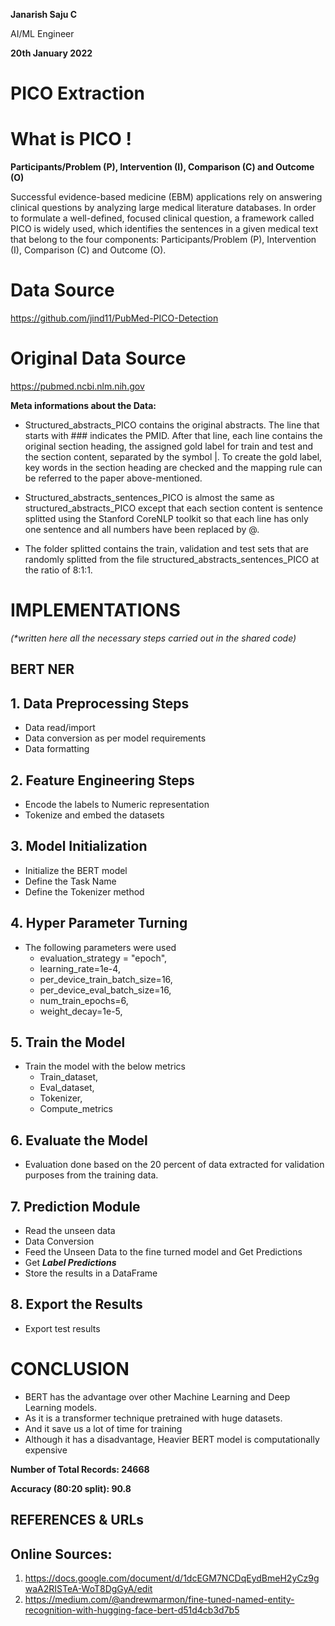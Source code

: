 ﻿


**Janarish Saju C**

AI/ML Engineer

**20th January 2022**

# **PICO Extraction**

# **What is PICO !**

**Participants/Problem (P), Intervention (I), Comparison (C) and Outcome (O)**

Successful evidence-based medicine (EBM) applications rely on answering clinical questions by analyzing large medical literature databases. In order to formulate a well-defined, focused clinical question, a framework called PICO is widely used, which identifies the sentences in a given medical text that belong to the four components: Participants/Problem (P), Intervention (I), Comparison (C) and Outcome (O).

# **Data Source** 
https://github.com/jind11/PubMed-PICO-Detection

# **Original Data Source** 
https://pubmed.ncbi.nlm.nih.gov

**Meta informations about the Data:**

- Structured_abstracts_PICO contains the original abstracts. The line that starts with ### indicates the PMID. After that line, each line contains the original section heading, the assigned gold label for train and test and the section content, separated by the symbol |. To create the gold label, key words in the section heading are checked and the mapping rule can be referred to the paper above-mentioned.

- Structured_abstracts_sentences_PICO is almost the same as structured_abstracts_PICO except that each section content is sentence splitted using the Stanford CoreNLP toolkit so that each line has only one sentence and all numbers have been replaced by @.

- The folder splitted contains the train, validation and test sets that are randomly splitted from the file structured_abstracts_sentences_PICO at the ratio of 8:1:1.


# **IMPLEMENTATIONS**
*(\*written here all the necessary steps carried out in the shared code)*
## **BERT NER**
## **1. Data Preprocessing Steps**
- Data read/import
- Data conversion as per model requirements
- Data formatting
## **2. Feature Engineering Steps**
- Encode the labels to Numeric representation
- Tokenize and embed the datasets
## **3. Model Initialization**
- Initialize the BERT model
- Define the Task Name
- Define the Tokenizer method
## **4. Hyper Parameter Turning**
- The following parameters were used
  - evaluation\_strategy = "epoch",
  - learning\_rate=1e-4,
  - per\_device\_train\_batch\_size=16,
  - per\_device\_eval\_batch\_size=16,
  - num\_train\_epochs=6,
  - weight\_decay=1e-5,
## **5. Train the Model**
- Train the model with the below metrics
  - Train\_dataset,
  - Eval\_dataset,
  - Tokenizer,
  - Compute\_metrics
## **6. Evaluate the Model**
- Evaluation done based on the 20 percent of data extracted for validation purposes from the training data.
## **7. Prediction Module**
- Read the unseen data
- Data Conversion
- Feed the Unseen Data to the fine turned model and Get Predictions
- Get ***Label Predictions***
- Store the results in a DataFrame
## **8. Export the Results**
- Export test results
# **CONCLUSION**
- BERT has the advantage over other Machine Learning and Deep Learning models.
- As it is a transformer technique pretrained with huge datasets.
- And it save us a lot of time for training
- Although it has a disadvantage, Heavier BERT model is computationally expensive


**Number of Total Records: 24668**

**Accuracy (80:20 split): 90.8**


## **REFERENCES & URLs**
## **Online Sources:**

1. <https://docs.google.com/document/d/1dcEGM7NCDqEydBmeH2yCz9gwaA2RISTeA-WoT8DgGyA/edit>
1. https://medium.com/@andrewmarmon/fine-tuned-named-entity-recognition-with-hugging-face-bert-d51d4cb3d7b5
##
